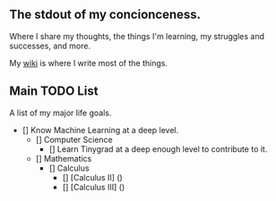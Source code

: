 ## The stdout of my concionceness.
Where I share my thoughts, the things I'm learning, my struggles and successes, and more.

My [wiki](https://plazma.github.io/wiki/) is where I write most of the things.

## Main TODO List
A list of my major life goals.

- [] Know Machine Learning at a deep level.
    - [] Computer Science
        - [] Learn Tinygrad at a deep enough level to contribute to it.
    - [] Mathematics
        - [] Calculus
            - [] [Calculus II] ()
            - [] [Calculus III] ()

